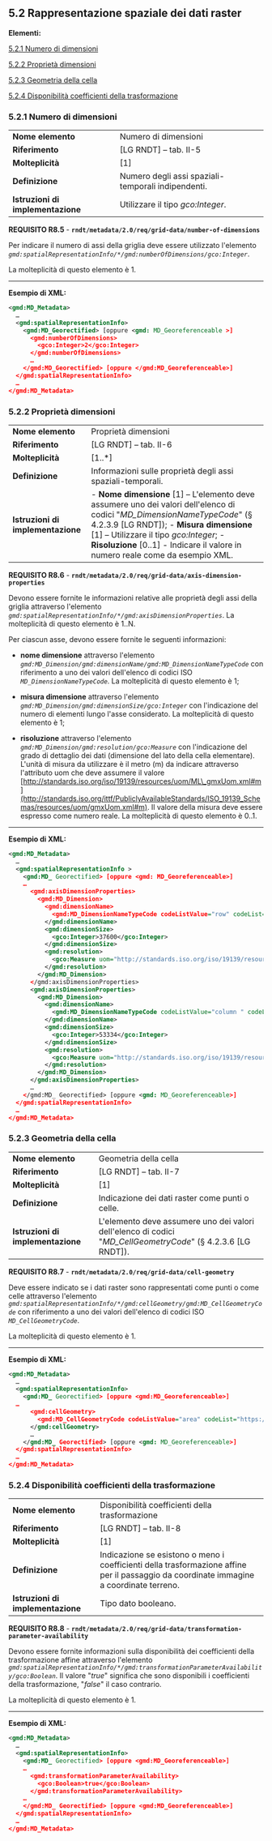## 5.2 Rappresentazione spaziale dei dati raster

**Elementi:**

[5.2.1 Numero di dimensioni](#521-numero-di-dimensioni)

[5.2.2 Proprietà dimensioni](#522-proprietà-dimensioni)

[5.2.3 Geometria della cella](#523-geometria-della-cella)

[5.2.4 Disponibilità coefficienti della trasformazione](#524-disponibilità-coefficienti-della-trasformazione)



### 5.2.1 Numero di dimensioni

|  |  |
| --- | --- |
| **Nome elemento** | Numero di dimensioni |
| **Riferimento** | [LG RNDT] – tab. II-5 |
| **Molteplicità** | [1] |
| **Definizione** | Numero degli assi spaziali-temporali indipendenti. |
| **Istruzioni di implementazione** | Utilizzare il tipo _gco:Integer_. |

**REQUISITO R8.5** - **```rndt/metadata/2.0/req/grid-data/number-of-dimensions```**

Per indicare il numero di assi della griglia deve essere utilizzato l&#39;elemento _```gmd:spatialRepresentationInfo/*/gmd:numberOfDimensions/gco:Integer```_.

La molteplicità di questo elemento è 1.

---

**Esempio di XML:**

```xml
<gmd:MD_Metadata>
  …
  <gmd:spatialRepresentationInfo>
    <gmd:MD_Georectified> [oppure <gmd: MD_Georeferenceable >]
      <gmd:numberOfDimensions>
        <gco:Integer>2</gco:Integer>
      </gmd:numberOfDimensions>
      …
    </gmd:MD_Georectified> [oppure </gmd:MD_Georeferenceable>]
  </gmd:spatialRepresentationInfo>
  …
</gmd:MD_Metadata>
```

### 5.2.2 Proprietà dimensioni

|  |  |
| --- | --- |
| **Nome elemento** | Proprietà dimensioni |
| **Riferimento** | [LG RNDT] – tab. II-6 |
| **Molteplicità** | [1..\*] |
| **Definizione** | Informazioni sulle proprietà degli assi spaziali-temporali. |
| **Istruzioni di implementazione** | - **Nome dimensione** [1] – L&#39;elemento deve assumere uno dei valori dell&#39;elenco di codici &quot;_MD\_DimensionNameTypeCode_&quot; (§ 4.2.3.9 [LG RNDT]); - **Misura dimensione** [1] – Utilizzare il tipo _gco:Integer_; - **Risoluzione** [0..1] - Indicare il valore in numero reale come da esempio XML. |

**REQUISITO R8.6** - **```rndt/metadata/2.0/req/grid-data/axis-dimension-properties```**

Devono essere fornite le informazioni relative alle proprietà degli assi della griglia attraverso l&#39;elemento _```gmd:spatialRepresentationInfo/*/gmd:axisDimensionProperties```_. La molteplicità di questo elemento è 1..N.

Per ciascun asse, devono essere fornite le seguenti informazioni:

- **nome dimensione** attraverso l&#39;elemento _```gmd:MD_Dimension/gmd:dimensionName/gmd:MD_DimensionNameTypeCode```_ con riferimento a uno dei valori dell&#39;elenco di codici ISO _```MD_DimensionNameTypeCode```_. La molteplicità di questo elemento è 1;

- **misura dimensione** attraverso l&#39;elemento _```gmd:MD_Dimension/gmd:dimensionSize/gco:Integer```_ con l&#39;indicazione del numero di elementi lungo l&#39;asse considerato. La molteplicità di questo elemento è 1;

- **risoluzione** attraverso l&#39;elemento _```gmd:MD_Dimension/gmd:resolution/gco:Measure```_ con l&#39;indicazione del grado di dettaglio dei dati (dimensione del lato della cella elementare). L&#39;unità di misura da utilizzare è il metro (m) da indicare attraverso l&#39;attributo uom che deve assumere il valore [http://standards.iso.org/iso/19139/resources/uom/ML\_gmxUom.xml#m](http://standards.iso.org/ittf/PubliclyAvailableStandards/ISO_19139_Schemas/resources/uom/gmxUom.xml#m). Il valore della misura deve essere espresso come numero reale. La molteplicità di questo elemento è 0..1.

---

**Esempio di XML:**

```xml
<gmd:MD_Metadata>
  …
  <gmd:spatialRepresentationInfo >
    <gmd:MD_ Georectified> [oppure <gmd: MD_Georeferenceable>]
    …
      <gmd:axisDimensionProperties>
        <gmd:MD_Dimension>
          <gmd:dimensionName>
            <gmd:MD_DimensionNameTypeCode codeListValue="row" codeList="https://standards.iso.org/iso/19139/resources/gmxCodelists.xml# MD_DimensionNameTypeCode ">riga</gmd:MD_DimensionNameTypeCode>
          </gmd:dimensionName>
          <gmd:dimensionSize>
            <gco:Integer>37600</gco:Integer>
          </gmd:dimensionSize>
          <gmd:resolution>
            <gco:Measure uom="http://standards.iso.org/iso/19139/resources/uom/ML_gmxUom.xml#m" >5.0</gco:Measure>
          </gmd:resolution>
        </gmd:MD_Dimension>
      </gmd:axisDimensionProperties>
      <gmd:axisDimensionProperties>
        <gmd:MD_Dimension>
          <gmd:dimensionName>
            <gmd:MD_DimensionNameTypeCode codeListValue="column " codeList="http://standards.iso.org/ittf/PubliclyAvailableStandards/ISO_19139_Schemas/resources/uom/gmxUom.xml#m">colonna</gmd:MD_DimensionNameTypeCode>
          </gmd:dimensionName>
          <gmd:dimensionSize>
            <gco:Integer>53334</gco:Integer>
          </gmd:dimensionSize>
          <gmd:resolution>
            <gco:Measure uom="http://standards.iso.org/iso/19139/resources/uom/ML_gmxUom.xml#m" >5.0</gco: Measure>
          </gmd:resolution>
        </gmd:MD_Dimension>
      </gmd:axisDimensionProperties>
      …
    </gmd:MD_ Georectified> [oppure <gmd: MD_Georeferenceable>]
  </gmd:spatialRepresentationInfo>
  …
</gmd:MD_Metadata>
```

### 5.2.3 Geometria della cella

|  |  |
| --- | --- |
| **Nome elemento** | Geometria della cella |
| **Riferimento** | [LG RNDT] – tab. II-7 |
| **Molteplicità** | [1] |
| **Definizione** | Indicazione dei dati raster come punti o celle. |
| **Istruzioni di implementazione** | L&#39;elemento deve assumere uno dei valori dell&#39;elenco di codici &quot;_MD\_CellGeometryCode_&quot; (§ 4.2.3.6 [LG RNDT]). |

**REQUISITO R8.7** - **```rndt/metadata/2.0/req/grid-data/cell-geometry```**

Deve essere indicato se i dati raster sono rappresentati come punti o come celle attraverso l&#39;elemento _```gmd:spatialRepresentationInfo/*/gmd:cellGeometry/gmd:MD_CellGeometryCode```_ con riferimento a uno dei valori dell&#39;elenco di codici ISO _```MD_CellGeometryCode```_.

La molteplicità di questo elemento è 1.

---

**Esempio di XML:**

```xml
<gmd:MD_Metadata>
  …
  <gmd:spatialRepresentationInfo>
    <gmd:MD_ Georectified> [oppure <gmd:MD_Georeferenceable>]
  …
      <gmd:cellGeometry>
        <gmd:MD_CellGeometryCode codeListValue="area" codeList="https://standards.iso.org/iso/19139/resources/gmxCodelists.xml# MD_CellGeometryCode ">area</gmd:MD_DimensionNameTypeCode>
      </gmd:cellGeometry>
      …
    </gmd:MD_ Georectified> [oppure <gmd: MD_Georeferenceable>]
  </gmd:spatialRepresentationInfo>
  …
</gmd:MD_Metadata>
```

### 5.2.4 Disponibilità coefficienti della trasformazione

|  |  |
| --- | --- |
| **Nome elemento** | Disponibilità coefficienti della trasformazione |
| **Riferimento** | [LG RNDT] – tab. II-8 |
| **Molteplicità** | [1] |
| **Definizione** | Indicazione se esistono o meno i coefficienti della trasformazione affine per il passaggio da coordinate immagine a coordinate terreno. |
| **Istruzioni di implementazione** | Tipo dato booleano. |

**REQUISITO R8.8** - **```rndt/metadata/2.0/req/grid-data/transformation-parameter-availability```**

Devono essere fornite informazioni sulla disponibilità dei coefficienti della trasformazione affine attraverso l&#39;elemento _```gmd:spatialRepresentationInfo/*/gmd:transformationParameterAvailability/gco:Boolean```_. Il valore &quot;_true_&quot; significa che sono disponibili i coefficienti della trasformazione, &quot;_false_&quot; il caso contrario.

La molteplicità di questo elemento è 1.

---

**Esempio di XML:**

```xml
<gmd:MD_Metadata>
  …
  <gmd:spatialRepresentationInfo>
    <gmd:MD_ Georectified> [oppure <gmd:MD_Georeferenceable>]
    …
      <gmd:transformationParameterAvailability>
        <gco:Boolean>true</gco:Boolean>
      </gmd:transformationParameterAvailability>
    …
    </gmd:MD_ Georectified> [oppure <gmd:MD_Georeferenceable>]
  </gmd:spatialRepresentationInfo>
  …
</gmd:MD_Metadata>
```
